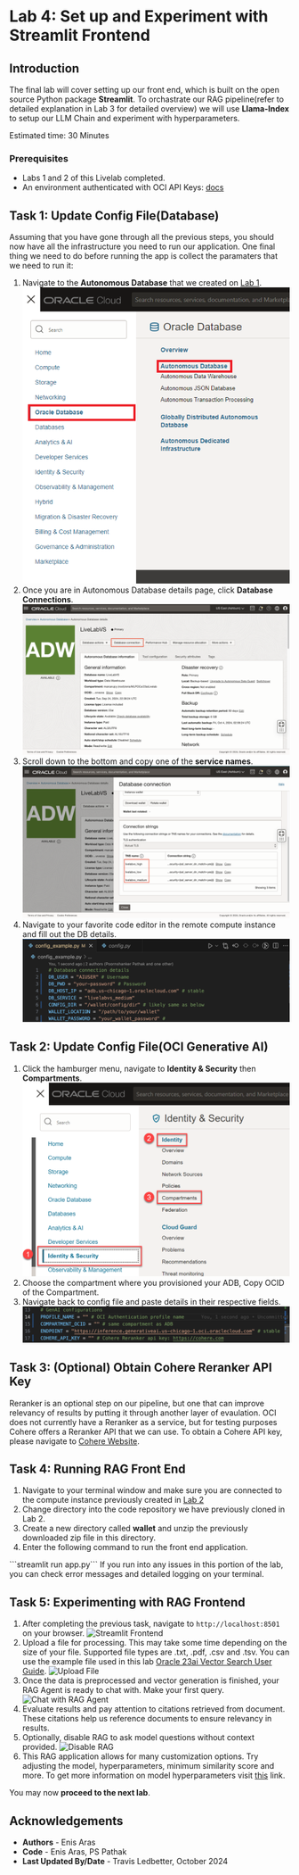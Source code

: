 # Lab 4: Set up and Experiment with Streamlit Frontend

## Introduction

The final lab will cover setting up our front end, which is built on the open source Python package **Streamlit**. To orchastrate our RAG pipeline(refer to detailed explanation in Lab 3 for detailed overview) we will use **Llama-Index** to setup our LLM Chain and experiment with hyperparameters.

Estimated time: 30 Minutes

### Prerequisites
* Labs 1 and 2 of this Livelab completed.
* An environment authenticated with OCI API Keys: [docs](https://docs.oracle.com/en-us/iaas/Content/API/Concepts/sdk_authentication_methods.htm)

## Task 1: Update Config File(Database)

Assuming that you have gone through all the previous steps, you should now have all the infrastructure you need to run our application. One final thing we need to do before running the app is collect the paramaters that we need to run it:

1. Navigate to the **Autonomous Database** that we created on [Lab 1](../1-create-vector-db/create-vector-db.md).
    ![ADB Navigation Menu](images/adb_navigation_menu.png)
2. Once you are in Autonomous Database details page, click **Database Connections**.
    ![Database Connections](images/database_connection.png)
3. Scroll down to the bottom and copy one of the **service names**.
    ![ODB Service Names](images/tns_names.png)
4. Navigate to your favorite code editor in the remote compute instance and fill out the DB details.
    ![Config File DB](images/db_config.png)

## Task 2: Update Config File(OCI Generative AI)

1. Click the hamburger menu, navigate to **Identity & Security** then **Compartments**.
    ![Compartments](images/navigate-compartment.png)
2. Choose the compartment where you provisioned your ADB, Copy OCID of the Compartment.
3. Navigate back to config file and paste details in their respective fields.
    ![GenAI Config](images/genai_config.png)

## Task 3: (Optional) Obtain Cohere Reranker API Key

Reranker is an optional step on our pipeline, but one that can improve relevancy of results by putting it through another layer of evaulation. OCI does not currently have a Reranker as a service, but for testing purposes Cohere offers a Reranker API that we can use. To obtain a Cohere API key, please navigate to [Cohere Website](https://cohere.com).

## Task 4: Running RAG Front End

1. Navigate to your terminal window and make sure you are connected to the compute instance previously created in [Lab 2](..2-create-compute-instance/create-compute-instance.md)
2. Change directory into the code repository we have previously cloned in Lab 2.
3. Create a new directory called **wallet** and unzip the previously downloaded zip file in this directory.
4. Enter the following command to run the front end application.
<copy>
```streamlit run app.py```
</copy>
If you run into any issues in this portion of the lab, you can check error messages and detailed logging on your terminal.

## Task 5: Experimenting with RAG Frontend
1. After completing the previous task, navigate to ```http://localhost:8501``` on your browser.
     ![Streamlit Frontend](images/frontend_splash_page.png)
2. Upload a file for processing. This may take some time depending on the size of your file. Supported file types are .txt, .pdf, .csv and .tsv. You can use the example file used in this lab [Oracle 23ai Vector Search User Guide](https://docs.oracle.com/en/database/oracle/oracle-database/23/vecse/oracle-ai-vector-search-users-guide.pdf).
     ![Upload File](images/browse_files.png)
3. Once the data is preprocessed and vector generation is finished, your RAG Agent is ready to chat with. Make your first query.
     ![Chat with RAG Agent](images/RAG_text_generated.png)
4. Evaluate results and pay attention to citations retrieved from document. These citations help us reference documents to ensure relevancy in results.
5. Optionally, disable RAG to ask model questions without context provided.
     ![Disable RAG](images/disable_rag.png)
6. This RAG application allows for many customization options. Try adjusting the model, hyperparameters, minimum similarity score and more. To get more information on model hyperparameters visit [this](https://docs.oracle.com/en-us/iaas/Content/generative-ai/chat-models.htm#parameters-chat) link.
    
You may now **proceed to the next lab**.

## **Acknowledgements**

* **Authors** - Enis Aras
* **Code** - Enis Aras, PS Pathak
* **Last Updated By/Date** - Travis Ledbetter, October 2024
